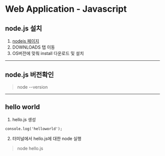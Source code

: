 # Web Application - Javascript

## node.js 설치

1. [nodejs 페이지](https://nodejs.org) 
2. DOWNLOADS 탭 이동
3. OS버전에 맞춰 install 다운로드 및 설치

---

## node.js 버전확인

> node --version

---

## hello world

1. hello.js 생성

~~~
console.log('helloworld');
~~~

2. 터미널에서 hello.js에 대한 node 실행

> node hello.js